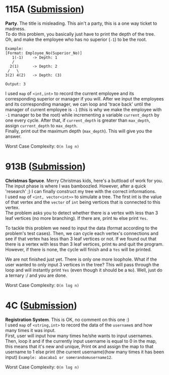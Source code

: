 # 115A ([Submission](https://codeforces.com/contest/115/submission/43668490))
**Party**. The title is misleading. This ain't a party, this is a one way ticket to madness.\
To do this problem, you basically just have to print the depth of the tree.\
Oh, and make the employee who has no superior (`-1`) to be the root.
```
Example:
[Format: Employee_No(Superior_No)]
   1(-1)	-> Depth: 1
   /
  2(1)		-> Depth: 2
 /   \
3(2) 4(2)	-> Depth: (3)

Output: 3
```
I used `map` of `<int,int>` to record the current employee and its corresponding superior or manager if you will. After we input the employees and its corresponding manager, we can loop and 'trace back' until the manager of current employee is `-1` (this is why we make the employee with `-1` manager to be the root) while incrementing a variable `current_depth` by one every cycle. After that, if `current_depth` is greater than `max_depth`, assign `current_depth` to `max_depth`.\
Finally, print out the maximum depth (`max_depth`). This will give you the answer.

Worst Case Complexity: `O(n log n)`

# 913B ([Submission](https://codeforces.com/contest/913/submission/43670509))
**Christmas Spruce**. Merry Christmas kids, here's a buttload of work for you.\
The input phase is where I was bamboozled. However, after a quick 'research' ;) I can finally construct my tree with the correct informations.\
I used `map` of `<int, vector<int>>` to simulate a tree. The first int is the value of that vertex and the `vector` of `int` being vertices that is connected to this vertex.\
The problem asks you to detect whether there is a vertex with less than 3 leaf vertices (no more branching). If there are, print `No` else print `Yes`.

To tackle this problem we need to input the data (format according to the problem's test cases). Then, we can cycle each vertex's connections and see if that vertex has less than 3 leaf vertices or not. If we found out that there is a vertex with less than 3 leaf vertices, print `No` and quit the program. However, if there is none, the cycle will finish and a `Yes` will be printed.

We are not finished just yet. There is only one more loophole. What if the user wanted to only input 3 vertices in the tree? This will pass through the loop and will instantly print `Yes` (even though it should be a `No`). Well, just do a ternary :/ and you are done.

Worst Case Complexity: `O(n log n)`

# 4C ([Submission](https://codeforces.com/contest/4/submission/43670760))
**Registration System**. This is OK, no comment on this one :)\
I used `map` of `<string,int>` to record the data of the `username`s and how many times it was input.\
First, user will input how many times he/she wants to input usernames. Then, loop it and if the currently input username is equal to 0 in the map, this means that it's new and unique, Print `OK` and assign the map to that username to 1 else print (the current username)(how many times it has been input) `Example: abacaba1 or somerandomusername12`.

Worst Case Complexity: `O(n log n)`
